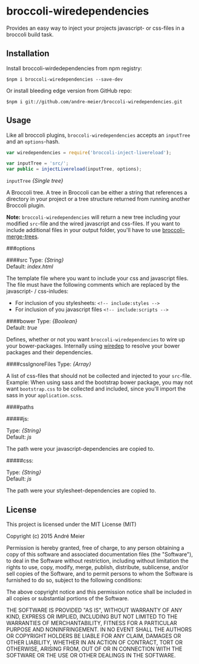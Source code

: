 broccoli-wiredependencies
=========================

Provides an easy way to inject your projects javascript- or css-files in a broccoli build task.

## Installation

Install broccoli-wirdedependencies from npm registry:

	$npm i broccoli-wiredependencies --save-dev
	
Or install bleeding edge version from GitHub repo:

	$npm i git://github.com/andre-meier/broccoli-wiredependencies.git
	
## Usage

Like all broccoli plugins, `broccoli-wiredependencies` accepts an `inputTree` and an `options`-hash. 

```javascript
var wiredependencies = require('broccoli-inject-livereload');

var inputTree = 'src/';
var public = injectLivereload(inputTree, options);

```

`inputTree` *{Single tree}*

A Broccoli tree. A tree in Broccoli can be either a string that references a
directory in your project or a tree structure returned from running another
Broccoli plugin.

**Note:** `broccoli-wiredependencies` will return a new tree including your modified `src`-file and the wired javascript and css-files. If you want to include additional files in your output folder, you'll have to use [broccoli-merge-trees](https://github.com/broccolijs/broccoli-merge-trees).

###options

####src
Type: *{String}*  
Default: *index.html*

The template file where you want to include your css and javascript files. The file must have the following comments which are replaced by the javascript- / css-inludes:

* For inclusion of you stylesheets:  `<!-- include:styles -->`  
* For inclusion of you javascript files  `<!-- include:scripts -->`

####bower
Type: *{Boolean}*  
Default: *true*

Defines, whether or not you want `broccoli-wiredependencies` to wire up your bower-packages. Internally using [wiredep](https://github.com/taptapship/wiredep) to resolve your bower packages and their dependencies.

####cssIgnoreFiles
Type: *{Array}*

A list of css-files that should not be collected and injected to your `src`-file. Example: When using sass and the bootstrap bower package, you may not want `bootstrap.css` to be collected and included, since you'll import the sass in your `application.scss`.

####paths

#####js:

Type: *{String}*  
Default: *js*

The path were your javascript-dependencies are copied to.

#####css:

Type: *{String}*  
Default: *js*

The path were your stylesheet-dependencies are copied to.

## License
This project is licensed under the MIT License (MIT)

Copyright (c) 2015 André Meier

Permission is hereby granted, free of charge, to any person obtaining a copy
of this software and associated documentation files (the "Software"), to deal
in the Software without restriction, including without limitation the rights
to use, copy, modify, merge, publish, distribute, sublicense, and/or sell
copies of the Software, and to permit persons to whom the Software is
furnished to do so, subject to the following conditions:

The above copyright notice and this permission notice shall be included in all
copies or substantial portions of the Software.

THE SOFTWARE IS PROVIDED "AS IS", WITHOUT WARRANTY OF ANY KIND, EXPRESS OR
IMPLIED, INCLUDING BUT NOT LIMITED TO THE WARRANTIES OF MERCHANTABILITY,
FITNESS FOR A PARTICULAR PURPOSE AND NONINFRINGEMENT. IN NO EVENT SHALL THE
AUTHORS OR COPYRIGHT HOLDERS BE LIABLE FOR ANY CLAIM, DAMAGES OR OTHER
LIABILITY, WHETHER IN AN ACTION OF CONTRACT, TORT OR OTHERWISE, ARISING FROM,
OUT OF OR IN CONNECTION WITH THE SOFTWARE OR THE USE OR OTHER DEALINGS IN THE
SOFTWARE.
